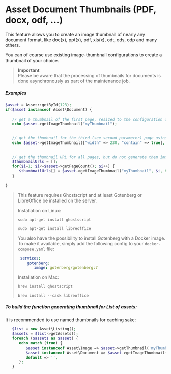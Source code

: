 # Asset Document Thumbnails (PDF, docx, odf, ...)

This feature allows you to create an image thumbnail of nearly any document format, like doc(x), ppt(x), pdf, xls(x), 
odt, ods, odp and many others. 

You can of course use existing image-thumbnail configurations to create a thumbnail of your choice.
 
> **Important**   
> Please be aware that the processing of thumbnails for documents is done asynchronously as part of the maintenance job. 
 
##### Examples
```php
$asset = Asset::getById(123);
if($asset instanceof Asset\Document) {
 
   // get a thumbnail of the first page, resized to the configuration of "myThumbnail"
   echo $asset->getImageThumbnail("myThumbnail");
 
 
   // get the thumbnail for the third (see second parameter) page using a dynamic configuration
   echo $asset->getImageThumbnail(["width" => 230, "contain" => true], 2);
 
    
   // get the thumbnail URL for all pages, but do not generate them immediately (see third parameter) - the thumbnails are then generated on request
   $thumbnailUrls = [];
   for($i=1; $i<=$asset->getPageCount(); $i++) {
      $thumbnailUrls[] = $asset->getImageThumbnail("myThumbnail", $i, true);
   }
 
}
```

> This feature requires Ghostscript and at least Gotenberg or LibreOffice be installed on the server.
>
> Installation on Linux:
>
> `sudo apt-get install ghostscript`
>
> `sudo apt-get install libreoffice`
>
> You also have the possibility to install Gotenberg with a Docker image. To make it available, simply add the following config to your `docker-compose.yaml` file:
>
> ```yaml
>  services:
>     gotenberg:
>        image: gotenberg/gotenberg:7
>  ```
>
> 
> Installation on Mac:
>
> `brew install ghostscript`
>
> `brew install --cask libreoffice`


##### To build the function generating thumbnail for List of assets:
It is recommended to use named thumbnails for caching sake:

```php
   $list = new Asset\Listing();
   $assets = $list->getAssets();
   foreach ($assets as $asset) {
      echo match (true) {
         $asset instanceof Asset\Image => $asset->getThumbnail('myThumbnail')?->getPath(),
         $asset instanceof Asset\Document => $asset->getImageThumbnail('myThumbnail')?->getPath(),
         default => '',
      };
   }


